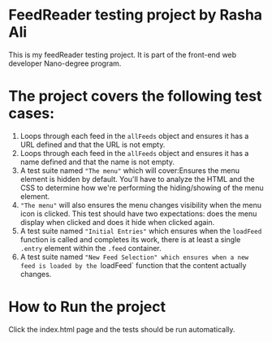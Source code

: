 # FeedReader testing project by Rasha Ali

This is my feedReader testing project. It is part of the front-end web developer Nano-degree program.

# The project covers the following test cases:

1. Loops through each feed in the `allFeeds` object and ensures it has a URL defined and that the URL is not empty.
2. Loops through each feed in the `allFeeds` object and ensures it has a name defined and that the name is not empty.
3. A test suite named `"The menu"` which will cover:Ensures the menu element is hidden by default. You'll have to analyze the HTML and the CSS to determine how we're performing the hiding/showing of the menu element.
4. `"The menu"` will also ensures the menu changes visibility when the menu icon is clicked. This test should have two expectations: does the menu display when clicked and does it hide when clicked again.
5. A test suite named `"Initial Entries"` which ensures when the `loadFeed` function is called and completes its work, there is at least a single `.entry` element within the `.feed` container.
6. A test suite named `"New Feed Selection" which ensures when a new feed is loaded by the `loadFeed` function that the content actually changes.

# How to Run the project

Click the index.html page and the tests should  be run automatically.